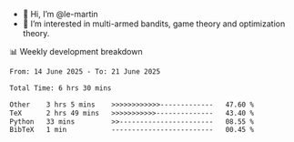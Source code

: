 - 👋 Hi, I’m @le-martin
- 👀 I’m interested in multi-armed bandits, game theory and optimization theory.
<!---- 💞️ I’m looking to collaborate on ...
- 📫 How to reach me ...-->

<!---
Tutorial for using WakaTime stats in GitHub profile: https://github.com/athul/waka-readme
-->

📊 Weekly development breakdown
<!--START_SECTION:waka-->

```txt
From: 14 June 2025 - To: 21 June 2025

Total Time: 6 hrs 30 mins

Other    3 hrs 5 mins    >>>>>>>>>>>>-------------   47.60 %
TeX      2 hrs 49 mins   >>>>>>>>>>>--------------   43.40 %
Python   33 mins         >>-----------------------   08.55 %
BibTeX   1 min           -------------------------   00.45 %
```

<!--END_SECTION:waka-->

<!---
le-martin/le-martin is a ✨ special ✨ repository because its `README.md` (this file) appears on your GitHub profile.
You can click the Preview link to take a look at your changes.
--->
